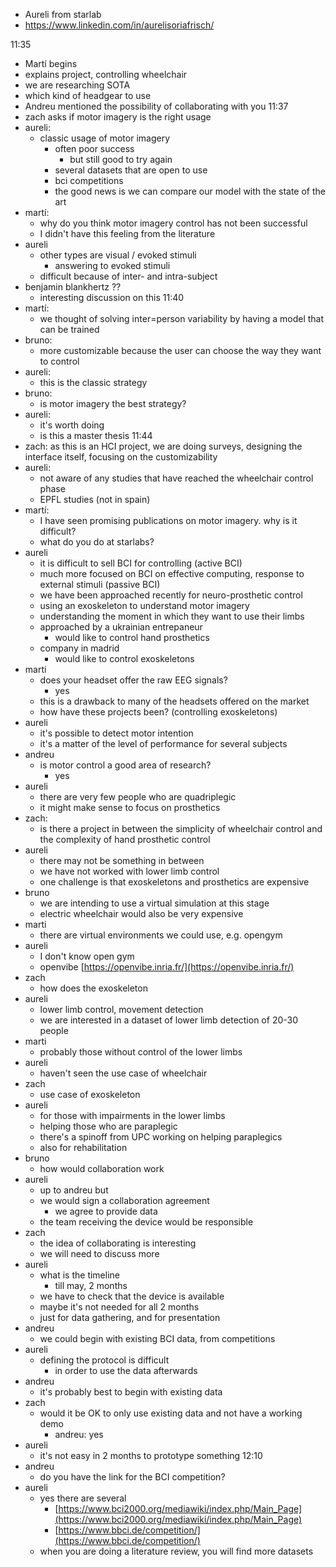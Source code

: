 - Aureli from starlab
- https://www.linkedin.com/in/aurelisoriafrisch/

11:35
- Martí begins
- explains project, controlling wheelchair
- we are researching SOTA
- which kind of headgear to use
- Andreu mentioned the possibility of collaborating with you
11:37
- zach asks if motor imagery is the right usage
- aureli:
	- classic usage of motor imagery
		- often poor success
			- but still good to try again
		- several datasets that are open to use
		- bci competitions
		- the good news is we can compare our model with the state of the art
- martí:
	- why do you think motor imagery control has not been successful
	- I didn't have this feeling from the literature
- aureli
	- other types are visual / evoked stimuli
		- answering to evoked stimuli
	- difficult because of inter- and intra-subject 
- benjamin blankhertz ??
	- interesting discussion on this
11:40
- martí:
	- we thought of solving inter=person variability by having a model that can be trained
- bruno:
	- more customizable because the user can choose the way they want to control
- aureli:
	- this is the classic strategy
- bruno:
	- is motor imagery the best strategy?
- aureli:
	- it's worth doing
	- is this a master thesis
11:44
- zach: as this is an HCI project, we are doing surveys, designing the interface itself, focusing on the customizability
- aureli:
	- not aware of any studies that have reached the wheelchair control phase
	- EPFL studies (not in spain)
- martí:
	- I have seen promising publications on motor imagery. why is it difficult?
	- what do you do at starlabs?
- aureli
	- it is difficult to sell BCI for controlling (active BCI)
	- much more focused on BCI on effective computing, response to external stimuli (passive BCI)
	- we have been approached recently for neuro-prosthetic control
	- using an exoskeleton to understand motor imagery
	- understanding the moment in which they want to use their limbs
	- approached by a ukrainian entrepaneur
		- would like to control hand prosthetics
	- company in madrid
		- would like to control exoskeletons
- marti
	- does your headset offer the raw EEG signals?
		- yes
	- this is a drawback to many of the headsets offered on the market
	- how have these projects been? (controlling exoskeletons)
- aureli
	- it's possible to detect motor intention
	- it's a matter of the level of performance for several subjects
- andreu
	- is motor control a good area of research?
		- yes
- aureli
	- there are very few people who are quadriplegic
	- it might make sense to focus on prosthetics
- zach:
	- is there a project in between the simplicity of wheelchair control and the complexity of hand prosthetic control
- aureli
	- there may not be something in between
	- we have not worked with lower limb control
	- one challenge is that exoskeletons and prosthetics are expensive
- bruno
	- we are intending to use a virtual simulation at this stage
	- electric wheelchair would also be very expensive
- marti
	- there are virtual environments we could use, e.g. opengym
- aureli
	- I don't know open gym
	- openvibe [https://openvibe.inria.fr/](https://openvibe.inria.fr/)
- zach
	- how does the exoskeleton
- aureli
	- lower limb control, movement detection
	- we are interested in a dataset of lower limb detection of 20-30 people
- marti
	- probably those without control of the lower limbs
- aureli
	- haven't seen the use case of wheelchair
- zach
	- use case of exoskeleton
- aureli
	- for those with impairments in the lower limbs
	- helping those who are paraplegic
	- there's a spinoff from UPC working on helping paraplegics
	- also for rehabilitation
- bruno
	- how would collaboration work
- aureli
	- up to andreu but
	- we would sign a collaboration agreement
		- we agree to provide data
	- the team receiving the device would be responsible
- zach
	- the idea of collaborating is interesting
	- we will need to discuss more
- aureli
	- what is the timeline
		- till may, 2 months
	- we have to check that the device is available
	- maybe it's not needed for all 2 months
	- just for data gathering, and for presentation
- andreu
	- we could begin with existing BCI data, from competitions
- aureli
	- defining the protocol is difficult
		- in order to use the data afterwards
- andreu
	- it's probably best to begin with existing data
- zach
	- would it be OK to only use existing data and not have a working demo
		- andreu: yes
- aureli
	- it's not easy in 2 months to prototype something
12:10
- andreu
	- do you have the link for the BCI competition?
- aureli
	- yes there are several
		- [https://www.bci2000.org/mediawiki/index.php/Main_Page](https://www.bci2000.org/mediawiki/index.php/Main_Page)
		- [https://www.bbci.de/competition/](https://www.bbci.de/competition/)
	- when you are doing a literature review, you will find more datasets